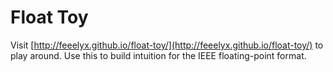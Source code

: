 # Float Toy

Visit [http://feeelyx.github.io/float-toy/](http://feeelyx.github.io/float-toy/) to play around.
Use this to build intuition for the IEEE floating-point format.
